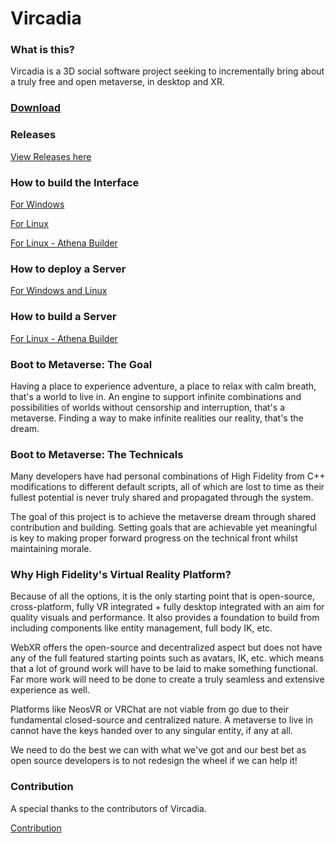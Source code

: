 # Vircadia 

### What is this?

Vircadia is a 3D social software project seeking to incrementally bring about a truly free and open metaverse, in desktop and XR.

### [Download](https://vircadia.com/download-vircadia/)

### Releases

[View Releases here](https://github.com/kasenvr/project-athena/releases/)

### How to build the Interface

[For Windows](https://github.com/kasenvr/project-athena/blob/master/BUILD_WIN.md)

[For Linux](https://github.com/kasenvr/project-athena/blob/master/BUILD_LINUX.md)

[For Linux - Athena Builder](https://github.com/kasenvr/vircadia-builder)

### How to deploy a Server

[For Windows and Linux](https://vircadia.com/download-vircadia/#server)

### How to build a Server

[For Linux - Athena Builder](https://github.com/kasenvr/vircadia-builder)

### Boot to Metaverse: The Goal

Having a place to experience adventure, a place to relax with calm breath, that's a world to live in. An engine to support infinite combinations and possibilities of worlds without censorship and interruption, that's a metaverse. Finding a way to make infinite realities our reality, that's the dream.

### Boot to Metaverse: The Technicals

Many developers have had personal combinations of High Fidelity from C++ modifications to different default scripts, all of which are lost to time as their fullest potential is never truly shared and propagated through the system.

The goal of this project is to achieve the metaverse dream through shared contribution and building. Setting goals that are achievable yet meaningful is key to making proper forward progress on the technical front whilst maintaining morale.

### Why High Fidelity's Virtual Reality Platform?

Because of all the options, it is the only starting point that is open-source, cross-platform, fully VR integrated + fully desktop integrated with an aim for quality visuals and performance. It also provides a foundation to build from including components like entity management, full body IK, etc.

WebXR offers the open-source and decentralized aspect but does not have any of the full featured starting points such as avatars, IK, etc. which means that a lot of ground work will have to be laid to make something functional. Far more work will need to be done to create a truly seamless and extensive experience as well.

Platforms like NeosVR or VRChat are not viable from go due to their fundamental closed-source and centralized nature. A metaverse to live in cannot have the keys handed over to any singular entity, if any at all.

We need to do the best we can with what we've got and our best bet as open source developers is to not redesign the wheel if we can help it!

### Contribution

A special thanks to the contributors of Vircadia.

[Contribution](CONTRIBUTING.md)

